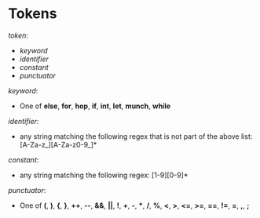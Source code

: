 # Tokens
_token_:

- _keyword_
- _identifier_
- _constant_
- _punctuator_

_keyword_:
- One of __else__, __for__, __hop__, __if__, __int__, __let__, __munch__, __while__

_identifier_:
- any string matching the following regex that is not part of the above list: [A-Za-z_][A-Za-z0-9_]*

_constant_:
- any string matching the following regex: [1-9][0-9]*

_punctuator_:
- One of __(__, __)__, __{__, __}__, __++__, __--__, __&&__, __||__, __!__, __+__, __-__, __*__, __/__, __%__, __<__, __>__, __<=__, __>=__, __==__, __!=__, __=__, __,__, __;__
